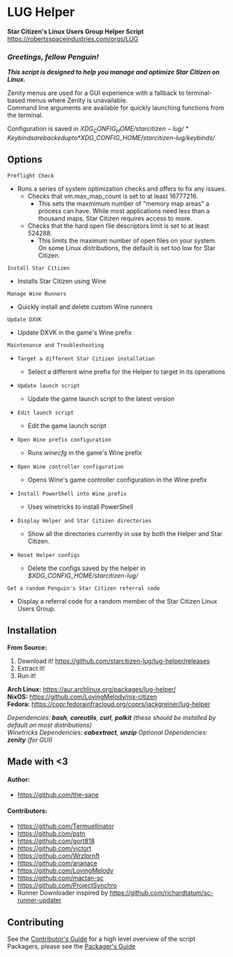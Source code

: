 # LUG Helper
**Star Citizen's Linux Users Group Helper Script**  
https://robertsspaceindustries.com/orgs/LUG

### *Greetings, fellow Penguin!*
_**This script is designed to help you manage and optimize Star Citizen on Linux.**_

Zenity menus are used for a GUI experience with a fallback to terminal-based menus where Zenity is unavailable.  
Command line arguments are available for quickly launching functions from the terminal.  

Configuration is saved in *$XDG_CONFIG_HOME/starcitizen-lug/*  
Keybinds are backed up to *$XDG_CONFIG_HOME/starcitizen-lug/keybinds/*

## Options

`Preflight Check`
- Runs a series of system optimization checks and offers to fix any issues.
  - Checks that vm.max_map_count is set to at least 16777216.
    - This sets the maxmimum number of "memory map areas" a process can have. While most applications need less than a thousand maps, Star Citizen requires access to more.
  - Checks that the hard open file descriptors limit is set to at least 524288.
    - This limits the maximum number of open files on your system.  On some Linux distributions, the default is set too low for Star Citizen.

`Install Star Citizen`
- Installs Star Citizen using Wine

`Manage Wine Runners`
- Quickly install and delete custom Wine runners

`Update DXVK`
- Update DXVK in the game's Wine prefix

`Maintenance and Troubleshooting`
- `Target a different Star Citizen installation`
  - Select a different wine prefix for the Helper to target in its operations

- `Update launch script`
  - Update the game launch script to the latest version

- `Edit launch script`
  - Edit the game launch script

- `Open Wine prefix configuration`
  - Runs *winecfg* in the game's Wine prefix

- `Open Wine controller configuration`
  - Opens Wine's game controller configuration in the Wine prefix

- `Install PowerShell into Wine prefix`
  - Uses winetricks to install PowerShell

- `Display Helper and Star Citizen directories`
  - Show all the directories currently in use by both the Helper and Star Citizen.

- `Reset Helper configs`
  - Delete the configs saved by the helper in *$XDG_CONFIG_HOME/starcitizen-lug/*

`Get a random Penguin's Star Citizen referral code`
- Display a referral code for a random member of the Star Citizen Linux Users Group.



## Installation

**From Source:**
1. Download it! https://github.com/starcitizen-lug/lug-helper/releases
2. Extract it!
3. Run it!

**Arch Linux:** https://aur.archlinux.org/packages/lug-helper/  
**NixOS:** https://github.com/LovingMelody/nix-citizen  
**Fedora:** https://copr.fedorainfracloud.org/coprs/jackgreiner/lug-helper  

_Dependencies: **bash**, **coreutils**, **curl**, **polkit** (these should be installed by default on most distributions)_  
_Winetricks Dependencies: **cabextract**, **unzip**_
_Optional Dependencies: **zenity** (for GUI)_  

## Made with <3
#### Author:
- https://github.com/the-sane
#### Contributors:
- https://github.com/Termuellinator
- https://github.com/pstn
- https://github.com/gort818
- https://github.com/victort
- https://github.com/Wrzlprnft
- https://github.com/ananace
- https://github.com/LovingMelody
- https://github.com/mactan-sc
- https://github.com/ProjectSynchro
- Runner Downloader inspired by https://github.com/richardtatum/sc-runner-updater

## Contributing
See the [Contributor's Guide](https://github.com/starcitizen-lug/lug-helper/wiki/Contributors-Guide) for a high level overview of the script  
Packagers, please see the [Packager's Guide](https://github.com/starcitizen-lug/lug-helper/wiki/Packagers-Guide)
